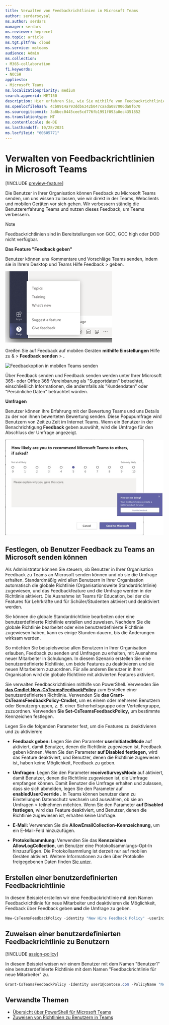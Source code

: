 ```yaml
---
title: Verwalten von Feedbackrichtlinien in Microsoft Teams
author: serdarsoysal
ms.author: serdars
manager: serdars
ms.reviewer: heprecel
ms.topic: article
ms.tgt.pltfrm: cloud
ms.service: msteams
audience: Admin
ms.collection:
- M365-collaboration
f1.keywords:
- NOCSH
appliesto:
- Microsoft Teams
ms.localizationpriority: medium
search.appverid: MET150
description: Hier erfahren Sie, wie Sie mithilfe von Feedbackrichtlinien steuern können, Teams Benutzer in Ihrer Organisation Feedback zu diesem Thema Teams Microsoft übermitteln können.
ms.openlocfilehash: 4cb8914a793ddb6342b047caada087006da8f670
ms.sourcegitcommit: 3a8bec0445cee5cd776fb1991f093a0ec4351852
ms.translationtype: MT
ms.contentlocale: de-DE
ms.lasthandoff: 10/28/2021
ms.locfileid: "60605771"
---
```

# <a name="manage-feedback-policies-in-microsoft-teams"></a>Verwalten von Feedbackrichtlinien in Microsoft Teams

[!INCLUDE [preview-feature](includes/preview-feature.md)]

Die Benutzer in Ihrer Organisation können Feedback zu Microsoft Teams senden, um uns wissen zu lassen, wie wir direkt in der Teams, Webclients und mobilen Geräten vor sich gehen. Wir verbessern ständig die Benutzererfahrung Teams und nutzen dieses Feedback, um Teams verbessern.

> [!NOTE]
> Feedbackrichtlinien sind in Bereitstellungen von GCC, GCC high oder DOD nicht verfügbar.

**Das **Feature "Feedback geben"****

Benutzer können uns Kommentare und Vorschläge Teams senden, indem sie in Ihrem Desktop und Teams Hilfe Feedback  >   geben.


![Feedbackoption in Teams](media/manage-feedback-policies-in-teams-give-feedback.png)

Greifen Sie auf Feedback auf mobilen Geräten **mithilfe Einstellungen** Hilfe zu &  >  **Feedback senden**  >  **.**

![Feedbackoption in mobilen Teams senden](media/feedback3.jpg)

 Über Feedback  senden  und Feedback senden werden unter Ihrer Microsoft 365- oder Office 365-Vereinbarung als "Supportdaten" betrachtet, einschließlich Informationen, die andernfalls als "Kundendaten" oder "Persönliche Daten" betrachtet würden.



**Umfragen**

Benutzer können ihre Erfahrung mit der Bewertung Teams und uns Details zu der von ihnen bewerteten Bewertung senden. Diese Popupumfrage wird Benutzern von Zeit zu Zeit im Internet Teams. Wenn ein Benutzer in der Benachrichtigung **Feedback** geben auswählt, wird die Umfrage für den Abschluss der Umfrage angezeigt.

![Benachrichtigung und Formular der Umfrage in Teams.](media/manage-feedback-policies-in-teams-survey.png)

## <a name="set-whether-users-can-send-feedback-about-teams-to-microsoft"></a>Festlegen, ob Benutzer Feedback zu Teams an Microsoft senden können

Als Administrator können Sie steuern, ob Benutzer in Ihrer Organisation Feedback zu Teams an Microsoft senden können und ob sie die Umfrage erhalten. Standardmäßig wird allen Benutzern in Ihrer Organisation automatisch die globale Richtlinie (Organisationsweite Standardrichtlinie) zugewiesen, und das Feedbackfeature und die Umfrage werden in der Richtlinie aktiviert. Die Ausnahme ist Teams für Education, bei der die Features für Lehrkräfte und für Schüler/Studenten aktiviert und deaktiviert werden.

Sie können die globale Standardrichtlinie bearbeiten oder eine benutzerdefinierte Richtlinie erstellen und zuweisen. Nachdem Sie die globale Richtlinie bearbeitet oder eine benutzerdefinierte Richtlinie zugewiesen haben, kann es einige Stunden dauern, bis die Änderungen wirksam werden.

So möchten Sie beispielsweise allen Benutzern in Ihrer Organisation erlauben, Feedback zu senden und Umfragen zu erhalten, mit Ausnahme neuer Mitarbeiter in Schulungen. In diesem Szenario erstellen Sie eine benutzerdefinierte Richtlinie, um beide Features zu deaktivieren und sie neuen Mitarbeitern zuzuordnen. Für alle anderen Benutzer in Ihrer Organisation wird die globale Richtlinie mit aktivierten Features aktiviert.  

Sie verwalten Feedbackrichtlinien mithilfe von PowerShell. Verwenden Sie [ **das Cmdlet New-CsTeamsFeedbackPolicy**](/office365/enterprise/powershell/manage-skype-for-business-online-with-office-365-powershell) zum Erstellen einer benutzerdefinierten Richtlinie. Verwenden Sie **das Grant-CsTeamsFeedbackPolicy-Cmdlet,** um es einem oder mehreren Benutzern oder Benutzergruppen, z. B. einer Sicherheitsgruppe oder Verteilergruppe, zuzuordnen. Verwenden **Sie Set-CsTeamsFeedbackPolicy,** um bestimmte Kennzeichen festlegen.

Legen Sie die folgenden Parameter fest, um die Features zu deaktivieren und zu aktivieren:

 - **Feedback geben:** Legen Sie den Parameter  **userInitiatedMode** auf aktiviert, damit Benutzer, denen die Richtlinie zugewiesen ist, Feedback geben können. Wenn Sie den Parameter **auf Disabled festlegen,** wird das Feature deaktiviert, und Benutzer, denen die Richtlinie zugewiesen ist, haben keine Möglichkeit, Feedback zu geben.

 - **Umfragen:** Legen Sie den Parameter  **receiveSurveysMode** auf aktiviert, damit Benutzer, denen die Richtlinie zugewiesen ist, die Umfrage empfangen können. Damit Benutzer die Umfrage erhalten und zulassen, dass sie sich abmelden, legen Sie den Parameter auf **enabledUserOverride .** In Teams können benutzer dann zu Einstellungen Datenschutz wechseln und auswählen, ob sie an Umfragen  >   teilnehmen möchten. Wenn Sie den Parameter **auf Disabled festlegen,** wird das Feature deaktiviert, und Benutzer, denen die Richtlinie zugewiesen ist, erhalten keine Umfrage.

 - **E-Mail:** Verwenden Sie die **AllowEmailCollection-Kennzeichnung,** um ein E-Mail-Feld hinzuzufügen.
 - **Protokollsammlung:** Verwenden Sie das **Kennzeichen AllowLogCollection,** um Benutzer eine Protokollsammlungs-Opt-In hinzuzufügen. Die Protokollsammlung ist derzeit nur auf mobilen Geräten aktiviert. Weitere Informationen zu den über Protokolle freigegebenen Daten finden [Sie unter](https://go.microsoft.com/fwlink/?linkid=2168178).

## <a name="create-a-custom-feedback-policy"></a>Erstellen einer benutzerdefinierten Feedbackrichtlinie

In diesem Beispiel erstellen wir eine Feedbackrichtlinie mit dem Namen Feedbackrichtlinie für neue Mitarbeiter und deaktivieren die Möglichkeit, Feedback über Feedback geben **und** die Umfrage zu geben.

```PowerShell
New-CsTeamsFeedbackPolicy -identity "New Hire Feedback Policy" -userInitiatedMode disabled -receiveSurveysMode disabled
```

## <a name="assign-a-custom-feedback-policy-to-users"></a>Zuweisen einer benutzerdefinierten Feedbackrichtlinie zu Benutzern

[!INCLUDE [assign-policy](includes/assign-policy.md)]

In diesem Beispiel weisen wir einem Benutzer mit dem Namen "Benutzer1" eine benutzerdefinierte Richtlinie mit dem Namen "Feedbackrichtlinie für neue Mitarbeiter" zu.

```PowerShell
Grant-CsTeamsFeedbackPolicy -Identity user1@contoso.com -PolicyName "New Hire Feedback Policy"
```

## <a name="related-topics"></a>Verwandte Themen

- [Übersicht über PowerShell für Microsoft Teams](teams-powershell-overview.md)
- [Zuweisen von Richtlinien zu Benutzern in Teams](policy-assignment-overview.md)
